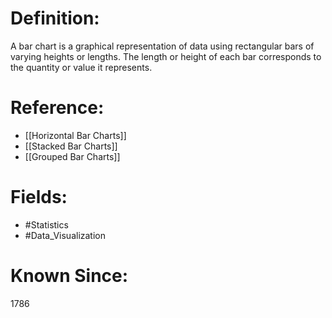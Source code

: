 

# Definition:
A bar chart is a graphical representation of data using rectangular bars of varying heights or lengths. The length or height of each bar corresponds to the quantity or value it represents.

# Reference:
- [[Horizontal Bar Charts]]
- [[Stacked Bar Charts]]
- [[Grouped Bar Charts]]

# Fields: 
- #Statistics
- #Data_Visualization

# Known Since:
1786

